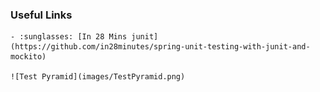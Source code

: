 ### Useful Links
    - :sunglasses: [In 28 Mins junit](https://github.com/in28minutes/spring-unit-testing-with-junit-and-mockito)
    
    ![Test Pyramid](images/TestPyramid.png)
    